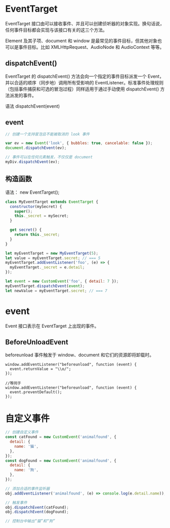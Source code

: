# EventTarget

EventTarget 接口由可以接收事件、并且可以创建侦听器的对象实现。换句话说，任何事件目标都会实现与该接口有关的这三个方法。

Element 及其子项、document 和 window 是最常见的事件目标，但其他对象也可以是事件目标。比如 XMLHttpRequest、AudioNode 和 AudioContext 等等。

## dispatchEvent()

EventTarget 的 dispatchEvent() 方法会向一个指定的事件目标派发一个 Event，并以合适的顺序（同步地）调用所有受影响的 EventListener。标准事件处理规则（包括事件捕获和可选的冒泡过程）同样适用于通过手动使用 dispatchEvent() 方法派发的事件。

语法
dispatchEvent(event)

## event

```js
// 创建一个支持冒泡且不能被取消的 look 事件

var ev = new Event('look', { bubbles: true, cancelable: false });
document.dispatchEvent(ev);

// 事件可以在任何元素触发，不仅仅是 document
myDiv.dispatchEvent(ev);
```

## 构造函数

语法：
new EventTarget();

```js
class MyEventTarget extends EventTarget {
  constructor(mySecret) {
    super();
    this._secret = mySecret;
  }

  get secret() {
    return this._secret;
  }
}

let myEventTarget = new MyEventTarget(5);
let value = myEventTarget.secret; // === 5
myEventTarget.addEventListener('foo', (e) => {
  myEventTarget._secret = e.detail;
});

let event = new CustomEvent('foo', { detail: 7 });
myEventTarget.dispatchEvent(event);
let newValue = myEventTarget.secret; // === 7
```

# event

Event 接口表示在 EventTarget 上出现的事件。

## BeforeUnloadEvent

beforeunload 事件触发于 window、document 和它们的资源即将卸载时。

```
window.addEventListener("beforeunload", function (event) {
  event.returnValue = "\\o/";
});

//等同于
window.addEventListener("beforeunload", function (event) {
  event.preventDefault();
});

```

# 自定义事件

```js
// 创建自定义事件
const catFound = new CustomEvent('animalfound', {
  detail: {
    name: '猫',
  },
});
const dogFound = new CustomEvent('animalfound', {
  detail: {
    name: '狗',
  },
});

// 添加合适的事件监听器
obj.addEventListener('animalfound', (e) => console.log(e.detail.name));

// 触发事件
obj.dispatchEvent(catFound);
obj.dispatchEvent(dogFound);

// 控制台中输出“猫”和“狗”
```
